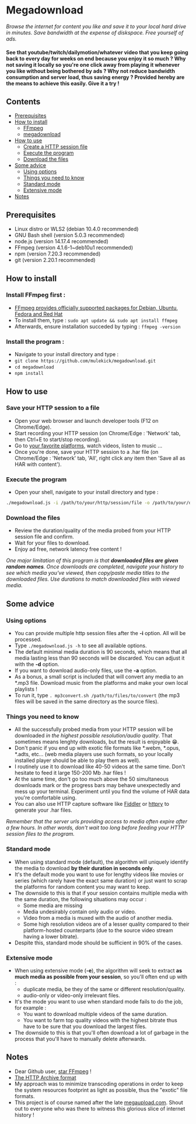 # Megadownload

*Browse the internet for content you like and save it to your local hard drive in minutes. Save bandwidth at the expense of diskspace. Free yourself of ads.*

#### See that youtube/twitch/dailymotion/whatever video that you keep going back to every day for weeks on end because you enjoy it so much ? Why not saving it locally so you're one click away from playing it whenever you like without being bothered by ads ? Why not reduce bandwidth consumption and server load, thus saving energy ? Provided hereby are the means to achieve this easily. Give it a try ! ####

## Contents
- [Prerequisites](#prerequisites)
- [How to install](#how-to-install)
    - [FFmpeg](#install-ffmpeg-first)
    - [megadownload](#install--the-program)
- [How to use](#how-to-use)
    - [Create a HTTP session file](#save-your-http-session-to-a-file)
    - [Execute the program](#execute-the-program)
    - [Download the files](#download-the-files)
- [Some advice](#some-advice)
    - [Using options](#using-options)
    - [Things you need to know](#things-you-need-to-know)
    - [Standard mode](#standard-mode)
    - [Extensive mode](#extensive-mode)
- [Notes](#notes)

## Prerequisites
   - Linux distro or WLS2 (debian 10.4.0 recommended)
   - GNU Bash shell (version 5.0.3 recommended)
   - node.js (version 14.17.4 recommended)
   - FFmpeg (version  4.1.6-1~deb10u1 recommended)
   - npm (version 7.20.3 recommended)
   - git (version 2.20.1 recommended)

## How to install

### Install FFmpeg first :
   - [FFmpeg provides officially supported packages for Debian, Ubuntu, Fedora and Red Hat](https://ffmpeg.org/download.html)
   - To install them, type : `sudo apt update && sudo apt install ffmpeg`
   - Afterwards, ensure installation succeded by typing : `ffmpeg -version`

### Install the program :
   - Navigate to your install directory and type :
   - `git clone https://github.com/mulekick/megadownload.git`
   - `cd megadownload`
   - `npm install`

## How to use

### Save your HTTP session to a file
   - Open your web browser and launch developer tools (F12 on Chrome/Edge).
   - Start recording your HTTP session (on Chrome/Edge : 'Network' tab, then Ctrl+E to start/stop recording).
   - Go to [your favorite platforms](https://raw.githubusercontent.com/mulekick/megadownload/master/platformslist), watch videos, listen to music ...
   - Once you're done, save your HTTP session to a .har file (on Chrome/Edge : 'Network' tab, 'All', right click any item then 'Save all as HAR with content').

### Execute the program
   - Open your shell, navigate to your install directory and type :
```bash
./megadownload.js -i /path/to/your/http/session/file -o /path/to/your/download/directory
```

### Download the files
   - Review the duration/quality of the media probed from your HTTP session file and confirm.
   - Wait for your files to download.
   - Enjoy ad free, network latency free content !

*One major limitation of this program is that **_downloaded files are given random names_**. Once downloads are completed, navigate your history to see which media you've viewed, then copy/paste media titles to the downloaded files. Use durations to match downloaded files with viewed media.*

## Some advice

### Using options
   - You can provide multiple http session files after the **-i** option. All will be processed.
   - Type `./megadownload.js -h` to see all available options.
   - The default minimal media duration is 90 seconds, which means that all media lasting less than 90 seconds will be discarded. You can adjust it with the **-d** option.
   - If you want to download audio-only files, use the **-a** option.
   - As a bonus, a small script is included that will convert any media to an *.mp3 file. Download music from the platforms and make your own local playlists !
   - To run it, type `. mp3convert.sh /path/to/files/to/convert` (the mp3 files will be saved in the same directory as the source files).

### Things you need to know
   - All the successfully probed media from your HTTP session will be downloaded *in the highest possible resolution/audio quality*. That sometimes means lenghty downloads, but the result is enjoyable 😁.
   - Don't panic if you end up with exotic file formats like *.webm, *.opus, *.adts, etc... (web media players use such formats, so your locally installed player should be able to play them as well).
   - I routinely use it to download like 40-50 videos at the same time. Don't hesitate to feed it large 150-200 Mb .har files !
   - At the same time, don't go too much above the 50 simultaneous downloads mark or the progress bars may behave unexpectedly and mess up your terminal. Experiment until you find the volume of HAR data you're comfortable using.
   - You can also use HTTP capture software like [Fiddler](https://www.telerik.com/fiddler) or [httpry](https://linux.die.net/man/1/httpry) to generate your .har files.

*Remember that the server urls providing access to media often expire after a few hours. In other words, don't wait too long before feeding your HTTP session files to the program.*

### Standard mode
   - When using standard mode (default), the algorithm will uniquely identify the media to download **by their duration in seconds only**.
   - It's the default mode you want to use for lengthy videos like movies or series (which rarely have the exact same duration) or just want to scrap the platforms for random content you may want to keep.
   - The downside to this is that if your session contains multiple media with the same duration, the following situations may occur :
     - Some media are missing
     - Media undesirably contain only audio or video. 
     - Video from a media is muxed with the audio of another media.
     - Some high resolution videos are of a lesser quality compared to their platform-hosted counterparts (due to the source video stream having a lower bitrate).
   - Despite this, standard mode should be sufficient in 90% of the cases.

### Extensive mode
   - When using extensive mode (**-e**), the algorithm will seek to extract **as much media as possible from your session**, so you'll often end up with :
     - duplicate media, be they of the same or different resolution/quality.
     - audio-only or video-only irrelevant files.
   - It's the mode you want to use when standard mode fails to do the job, for example :
     - You want to download multiple videos of the same duration.
     - You want to farm top quality videos with the highest bitrate thus have to be sure that you download the largest files.
   - The downside to this is that you'll often download a lot of garbage in the process that you'll have to manually delete afterwards.

## Notes
- Dear Github user, [star FFmpeg](https://github.com/FFmpeg/FFmpeg) !
- [The HTTP Archive format](https://en.wikipedia.org/wiki/HAR_(file_format))
- My approach was to minimize transcoding operations in order to keep the system resources footprint as light as possible, thus the "exotic" file formats.
- This project is of course named after the late [megaupload.com](https://en.wikipedia.org/wiki/Megaupload). Shout out to everyone who was there to witness this glorious slice of internet history !
